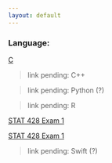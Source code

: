 ```yaml
---
layout: default
---
```


### Language: 
[C](./c-projects.html)

> link pending: C++

> link pending: Python (?)

> link pending: R

[STAT 428 Exam 1](https://github.com/AdamTKoy/r-projects/exam1.html)

[STAT 428 Exam 1](https://html-preview.github.io/?url=https://github.com/AdamTKoy/r-projects/blob/main/exam1.html)

> link pending: Swift (?)
